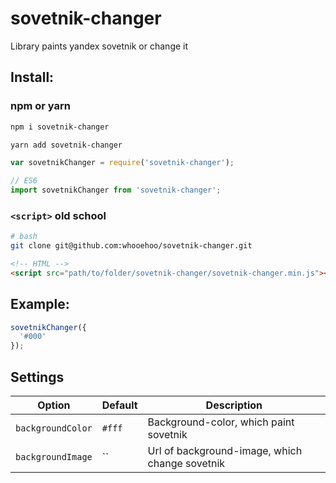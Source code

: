 # sovetnik-changer
Library paints yandex sovetnik or change it

## Install:

### npm or yarn

```sh
npm i sovetnik-changer

yarn add sovetnik-changer
```

```js
var sovetnikChanger = require('sovetnik-changer');

// ES6
import sovetnikChanger from 'sovetnik-changer';
```

### `<script>` old school 

```bash
# bash
git clone git@github.com:whooehoo/sovetnik-changer.git
```

```html
<!-- HTML -->
<script src="path/to/folder/sovetnik-changer/sovetnik-changer.min.js"></script>
```

## Example:

```js
sovetnikChanger({
  '#000'
});
```

## Settings

Option | Default | Description
---------|-----------------------|---------
`backgroundColor` | `#fff` | Background-color, which paint sovetnik 
`backgroundImage` | `` | Url of background-image, which change sovetnik 